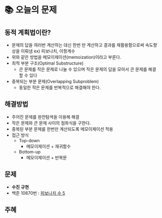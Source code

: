  # 📚 오늘의 문제
 
## 동적 계획법이란?

- 문제의 답을 여러번 계산하는 대신 한번 만 계산하고 결과를 재활용함으로써 속도향상을 이뤄냄 ex) 피보나치, 이항계수
- 위와 같은 방법을 메모이제이션(memoization)이라고 부른다.
- 최적 부분 구조(Optimal Substructure)
    - 큰 문제를 작은 문제로 나눌 수 있으며 작은 문제의 답을 모아서 큰 문제를 해결할 수 있다
- 중복되는 부분 문제(Overlapping Subproblem)
    - 동일한 작은 문제를 반복적으로 해결해야 한다.

## 해결방법

- 주어진 문제를 완전탐색을 이용해 해결
- 작은 문제와 큰 문제 사이의 점화식을 구한다.
- 중복된 부분 문제를 한번만 계산되도록 메모이제이션 적용
- 접근 방식
    - Top-down
        - 메모이제이션 + 재귀함수
    - Bottom-up
        - 메모이제이션 + 반복문
        
## 문제
- **수진** **규현**
- 백준 10870번 : [피보나치 수 5](https://www.acmicpc.net/problem/10870)


## 주혜
